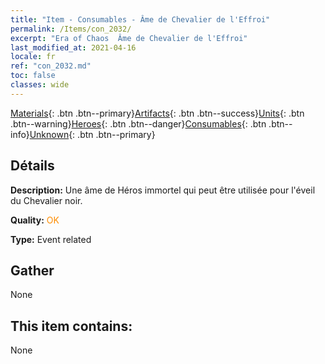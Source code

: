 ```yaml
---
title: "Item - Consumables - Âme de Chevalier de l'Effroi"
permalink: /Items/con_2032/
excerpt: "Era of Chaos  Âme de Chevalier de l'Effroi"
last_modified_at: 2021-04-16
locale: fr
ref: "con_2032.md"
toc: false
classes: wide
---
```

 [Materials](/fr/Items/){: .btn .btn--primary}[Artifacts](/fr/Items/Artifacts/){: .btn .btn--success}[Units](/fr/Items/Units/){: .btn .btn--warning}[Heroes](/fr/Items/Heroes/){: .btn .btn--danger}[Consumables](/fr/Items/Consumables/){: .btn .btn--info}[Unknown](/fr/Items/Unknown/){: .btn .btn--primary}

## Détails
 **Description:** Une âme de Héros immortel qui peut être utilisée pour l'éveil du Chevalier noir.

 **Quality:** <span style="color: #FF8C00">OK</span>

 **Type:** Event related

## Gather

  None

## This item contains:

  None

